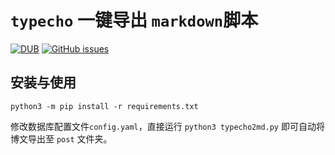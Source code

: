 # 	`typecho`  一键导出 `markdown`脚本	

[![DUB](https://img.shields.io/dub/l/vibe-d.svg)](https://github.com/pymoe/typecho2md/blob/master/LICENSE)
[![GitHub issues](https://img.shields.io/github/issues/pymoe/typecho2md.svg)](https://github.com/pymoe/typecho2md/issues)

## 安装与使用
```
python3 -m pip install -r requirements.txt
```

修改数据库配置文件`config.yaml`，直接运行 `python3 typecho2md.py` 即可自动将博文导出至 `post` 文件夹。

